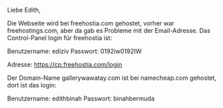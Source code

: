 Liebe Edith,

Die Webseite wird bei freehostia.com gehostet, vorher war freehostings.com, aber da gab es Probleme mit der Email-Adresse.
Das Control-Panel login für freehostia ist:

Benutzername: ediziv
Passwort: 0192iw0192IW

Adresse: https://cp.freehostia.com/login

Der Domain-Name gallerywawatay.com ist bei namecheap.com gehostet, dort ist das login:

Benutzername: edithbinah
Passwort: binahbermuda